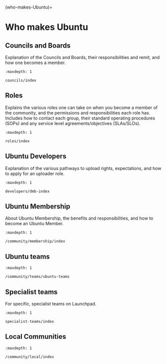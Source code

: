 (who-makes-Ubuntu)=
# Who makes Ubuntu


## Councils and Boards

Explanation of the Councils and Boards, their responsibilities and remit, and how one becomes a member.

```{toctree}
:maxdepth: 1

councils/index
```


## Roles

Explains the various roles one can take on when you become a member of the community, and the permissions and responsibilities each role has.
Includes how to contact each group, their standard operating procedures (SOPs) and any service level agreements/objectives (SLAs/SLOs).

```{toctree}
:maxdepth: 1

roles/index
```


## Ubuntu Developers

Explanation of the various pathways to upload rights, expectations, and how to apply for an uploader role.

```{toctree}
:maxdepth: 1

developers/dmb-index
```


## Ubuntu Membership

About Ubuntu Membership, the benefits and responsibilities, and how to become an Ubuntu Member.

```{toctree}
:maxdepth: 1

/community/membership/index
```


## Ubuntu teams

```{toctree}
:maxdepth: 1

/community/teams/ubuntu-teams
```


## Specialist teams

For specific, specialist teams on Launchpad.

```{toctree}
:maxdepth: 1

specialist-teams/index
```


## Local Communities

```{toctree}
:maxdepth: 1

/community/local/index
```

